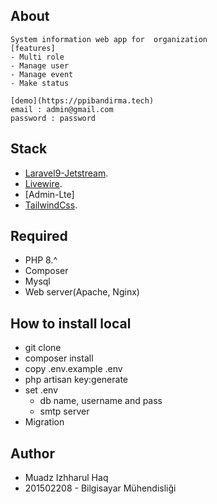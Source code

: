 ## About 
    System information web app for  organization
    [features]
    - Multi role 
    - Manage user
    - Manage event
    - Make status
    
    [demo](https://ppibandirma.tech)
    email : admin@gmail.com
    password : password
    
## Stack

- [Laravel9-Jetstream](https://laravel.com/docs/routing).
- [Livewire](https://laravel.com/docs/container).
- [Admin-Lte]
- [TailwindCss](https://tailwindcss.com).


## Required

- PHP 8.^
- Composer
- Mysql
- Web server(Apache, Nginx)


## How to install local

- git clone 
- composer install
- copy .env.example .env
- php artisan key:generate
- set .env 
    - db name, username and pass
    - smtp server
- Migration


## Author

 - Muadz Izhharul Haq
 - 201502208 - Bilgisayar Mühendisliği
